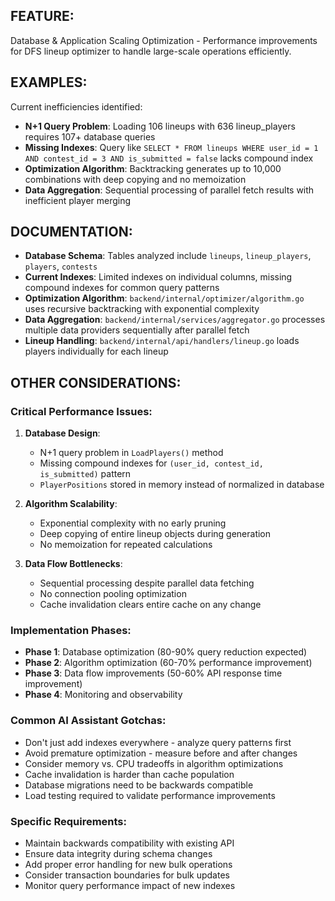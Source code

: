 ## FEATURE:

Database & Application Scaling Optimization - Performance improvements for DFS lineup optimizer to handle large-scale operations efficiently.

## EXAMPLES:

Current inefficiencies identified:
- **N+1 Query Problem**: Loading 106 lineups with 636 lineup_players requires 107+ database queries
- **Missing Indexes**: Query like `SELECT * FROM lineups WHERE user_id = 1 AND contest_id = 3 AND is_submitted = false` lacks compound index
- **Optimization Algorithm**: Backtracking generates up to 10,000 combinations with deep copying and no memoization
- **Data Aggregation**: Sequential processing of parallel fetch results with inefficient player merging

## DOCUMENTATION:

- **Database Schema**: Tables analyzed include `lineups`, `lineup_players`, `players`, `contests`
- **Current Indexes**: Limited indexes on individual columns, missing compound indexes for common query patterns
- **Optimization Algorithm**: `backend/internal/optimizer/algorithm.go` uses recursive backtracking with exponential complexity
- **Data Aggregation**: `backend/internal/services/aggregator.go` processes multiple data providers sequentially after parallel fetch
- **Lineup Handling**: `backend/internal/api/handlers/lineup.go` loads players individually for each lineup

## OTHER CONSIDERATIONS:

### Critical Performance Issues:
1. **Database Design**: 
   - N+1 query problem in `LoadPlayers()` method
   - Missing compound indexes for `(user_id, contest_id, is_submitted)` pattern
   - `PlayerPositions` stored in memory instead of normalized in database

2. **Algorithm Scalability**:
   - Exponential complexity with no early pruning
   - Deep copying of entire lineup objects during generation
   - No memoization for repeated calculations

3. **Data Flow Bottlenecks**:
   - Sequential processing despite parallel data fetching
   - No connection pooling optimization
   - Cache invalidation clears entire cache on any change

### Implementation Phases:
- **Phase 1**: Database optimization (80-90% query reduction expected)
- **Phase 2**: Algorithm optimization (60-70% performance improvement)
- **Phase 3**: Data flow improvements (50-60% API response time improvement)
- **Phase 4**: Monitoring and observability

### Common AI Assistant Gotchas:
- Don't just add indexes everywhere - analyze query patterns first
- Avoid premature optimization - measure before and after changes
- Consider memory vs. CPU tradeoffs in algorithm optimizations
- Cache invalidation is harder than cache population
- Database migrations need to be backwards compatible
- Load testing required to validate performance improvements

### Specific Requirements:
- Maintain backwards compatibility with existing API
- Ensure data integrity during schema changes
- Add proper error handling for new bulk operations
- Consider transaction boundaries for bulk updates
- Monitor query performance impact of new indexes